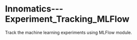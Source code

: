 # Innomatics---Experiment_Tracking_MLFlow

Track the machine learning experiments using MLFlow module.

